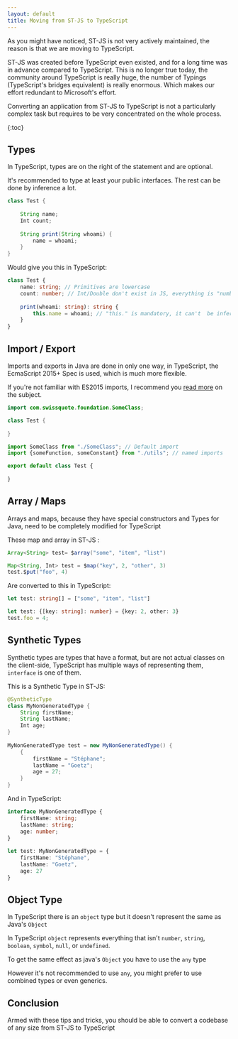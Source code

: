 ```yaml
---
layout: default
title: Moving from ST-JS to TypeScript
---
```


As you might have noticed, ST-JS is not very actively maintained, the reason is that we are moving to TypeScript.

ST-JS was created before TypeScript even existed, and for a long time was in advance compared to TypeScript. This is no longer true today, the community around TypeScript is really huge, the number of Typings (TypeScript's bridges equivalent) is really enormous. Which makes our effort redundant to Microsoft's effort.

Converting an application from ST-JS to TypeScript is not a particularly complex task but requires to be very concentrated on the whole process.

{:toc}

## Types

In TypeScript, types are on the right of the statement and are optional.

It's recommended to type at least your public interfaces. The rest can be done by inference a lot.


```java
class Test {
     
    String name;
    Int count;
 
    String print(String whoami) {
        name = whoami;
    }
}
```

Would give you this in TypeScript:

```typescript
class Test {
    name: string; // Primitives are lowercase
    count: number; // Int/Double don't exist in JS, everything is "number"
 
    print(whoami: string): string {
        this.name = whoami; // "this." is mandatory, it can't  be inferred
    }
}
```

## Import / Export

Imports and exports in Java are done in only one way, in TypeScript, the EcmaScript 2015+ Spec is used, which is much more flexible.

If you're not familiar with ES2015 imports, I recommend you [read more](https://developer.mozilla.org/en-US/docs/Web/JavaScript/Reference/Statements/import) on the subject.

```java
import com.swissquote.foundation.SomeClass;

class Test {
 
}
```

```typescript
import SomeClass from "./SomeClass"; // Default import
import {someFunction, someConstant} from "./utils"; // named imports

export default class Test {
 
}
```

## Array / Maps

Arrays and maps, because they have special constructors and Types for Java, need to be completely modified for TypeScript

These map and array in ST-JS :

```java
Array<String> test= $array("some", "item", "list")

Map<String, Int> test = $map("key", 2, "other", 3)
test.$put("foo", 4)
```

Are converted to this in TypeScript:

```typescript
let test: string[] = ["some", "item", "list"]

let test: {[key: string]: number} = {key: 2, other: 3}
test.foo = 4;
```

## Synthetic Types

Synthetic types are types that have a format, but are not actual classes on the client-side, TypeScript has multiple ways of representing them, `interface` is one of them.

This is a Synthetic Type in ST-JS:

```java
@SyntheticType
class MyNonGeneratedType {
    String firstName;
    String lastName;
    Int age;
}
 
MyNonGeneratedType test = new MyNonGeneratedType() {
    {
        firstName = "Stéphane";
        lastName = "Goetz";
        age = 27;
    }
}
```

And in TypeScript:

```typescript
interface MyNonGeneratedType {
    firstName: string;
    lastName: string;
    age: number;
}
 
let test: MyNonGeneratedType = {
    firstName: "Stéphane",
    lastName: "Goetz",
    age: 27
}
```

## Object Type

In TypeScript there is an `object` type but it doesn't represent the same as Java's `Object`

In TypeScript `object` represents everything that isn't `number`, `string`, `boolean`, `symbol`, `null`, or `undefined`.

To get the same effect as java's `Object` you have to use the `any` type

However it's not recommended to use `any`, you might prefer to use combined types or even generics.

## Conclusion

Armed with these tips and tricks, you should be able to convert a codebase of any size from ST-JS to TypeScript 